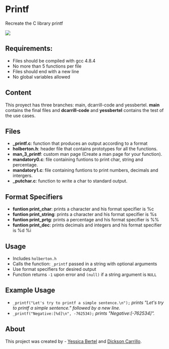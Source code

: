 # Printf

Recreate the C library printf

![](https://s3.amazonaws.com/intranet-projects-files/holbertonschool-low_level_programming/228/printf.png)

## Requirements:

-   Files should be compiled with gcc 4.8.4
-   No more than 5 functions per file
-   Files should end with a new line
-   No global variables allowed


## Content

This proyect has three branches: main, dcarrill-code and yessbertel.  **main** contains the final files and  **dcarrill-code** and **yessbertel** contains the test of the use cases.

## Files

- **_printf.c**: function that produces an output according to a format
- **holberton.h**: header file that contains prototypes for all the functions.
- **man_3_printf**:  custom man page (Create a man page for your function).
- **mandatory0.c**: file containing funtions to print char, string and percentage.
- **mandatory1.c**: file containing funtions to print numbers, decimals and intergers.
- **_putchar.c**: function to write a char to standard output.

## Format Specifiers

- **funtion print_char**: prints a character and his format specifier is %c
- **funtion print_string**: prints a character and his format specifier is %s
- **funtion print_prtg**: prints a percentage and his format specifier is %%
- **funtion print_dec**: prints decimals and integers and his format specifier is %d %i

## Usage

-   Includes  `holberton.h`
-   Calls the function:  `_printf`  passed in a string with optional arguments
-   Use format specifiers for desired output
-   Function returns  `-1`  upon error and  `(null)`  if a string argument is  `NULL`

## Example Usage
- `_printf("Let's try to printf a simple sentence.\n");` *prints "Let's try to printf a simple sentence." followed by a new line.*
- `_printf("Negative:[%d]\n", -762534);` *prints "Negative:[-762534]".*

## About

This project was created by -  [Yessica Bertel](https://www.instagram.com/yessbertel/)  and  [Dickson Carrillo](https://github.com/dcarrill-code).
